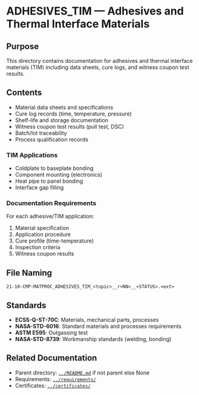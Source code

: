 # ADHESIVES_TIM — Adhesives and Thermal Interface Materials

## Purpose

This directory contains documentation for adhesives and thermal interface materials (TIM) including data sheets, cure logs, and witness coupon test results.

## Contents

- Material data sheets and specifications
- Cure log records (time, temperature, pressure)
- Shelf-life and storage documentation
- Witness coupon test results (pull test, DSC)
- Batch/lot traceability
- Process qualification records

### TIM Applications

- Coldplate to baseplate bonding
- Component mounting (electronics)
- Heat pipe to panel bonding
- Interface gap filling

### Documentation Requirements

For each adhesive/TIM application:
1. Material specification
2. Application procedure
3. Cure profile (time-temperature)
4. Inspection criteria
5. Witness coupon results

## File Naming

```
21-10-CMP-MATPROC_ADHESIVES_TIM_<topic>__r<NN>__<STATUS>.<ext>
```

## Standards

- **ECSS-Q-ST-70C**: Materials, mechanical parts, processes
- **NASA-STD-6016**: Standard materials and processes requirements
- **ASTM E595**: Outgassing test
- **NASA-STD-8739**: Workmanship standards (welding, bonding)

## Related Documentation

- Parent directory: [`../README.md`](../README.md) if not parent else None
- Requirements: [`../requirements/`](../requirements/)
- Certificates: [`../certificates/`](../certificates/)
